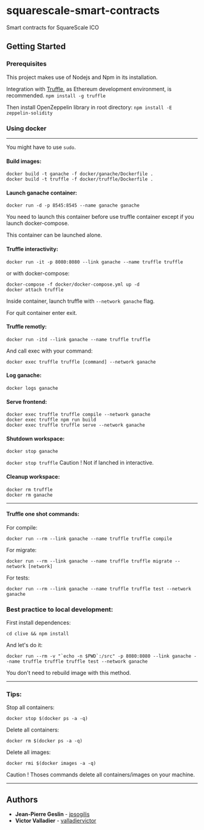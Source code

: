 # squarescale-smart-contracts
Smart contracts for SquareScale ICO

## Getting Started

### Prerequisites
This project makes use of Nodejs and Npm in its installation.

Integration with [Truffle](https://github.com/ConsenSys/truffle), as Ethereum development environment, is recommended.
`npm install -g truffle`

Then install OpenZeppelin library in root directory:
`npm install -E zeppelin-solidity`

### Using docker

___

You might have to use `sudo`.

#### Build images:
```
docker build -t ganache -f docker/ganache/Dockerfile .
docker build -t truffle -f docker/truffle/Dockerfile .
```

#### Launch ganache container:
`docker run -d -p 8545:8545 --name ganache ganache`

You need to launch this container before use truffle container except if you launch docker-compose.

This container can be launched alone.

#### Truffle interactivity:
`docker run -it -p 8080:8080 --link ganache --name truffle truffle`

or with docker-compose:

```
docker-compose -f docker/docker-compose.yml up -d
docker attach truffle
```

Inside container, launch truffle with `--network ganache` flag.

For quit container enter exit.

#### Truffle remotly:
`docker run -itd --link ganache --name truffle truffle`

And call exec with your command:

`docker exec truffle truffle [command] --network ganache`

#### Log ganache:
`docker logs ganache`

#### Serve frontend:
```
docker exec truffle truffle compile --network ganache
docker exec truffle npm run build
docker exec truffle truffle serve --network ganache
```

#### Shutdown workspace:
`docker stop ganache`

`docker stop truffle`  Caution ! Not if lanched in interactive.

#### Cleanup workspace:
```
docker rm truffle
docker rm ganache
```

---

#### Truffle one shot commands:
For compile:

`docker run --rm --link ganache --name truffle truffle compile`

For migrate:

`docker run --rm --link ganache --name truffle truffle migrate --network [network]`

For tests:

`docker run --rm --link ganache --name truffle truffle test --network ganache`

### Best practice to local development:

First install dependences:

`cd clive && npm install`

And let's do it:

```
docker run --rm -v "`echo -n $PWD`:/src" -p 8080:8080 --link ganache --name truffle truffle truffle test --network ganache
```

You don't need to rebuild image with this method.

***

### Tips:
Stop all containers:

`docker stop $(docker ps -a -q)`

Delete all containers:

`docker rm $(docker ps -a -q)`

Delete all images:

`docker rmi $(docker images -a -q)`

Caution ! Thoses commands delete all containers/images on your machine.


___

## Authors
* **Jean-Pierre Geslin** - [jpsogilis](https://github.com/jpsogilis)
* **Victor Valladier** - [valladiervictor](https://github.com/valladiervictor)
